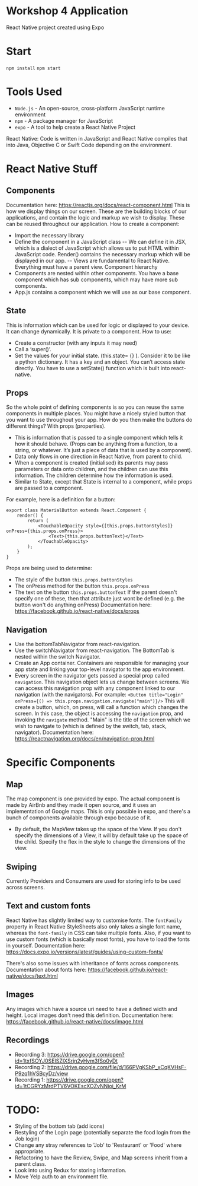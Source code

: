 # Workshop 4 Application
React Native project created using Expo

# Start

`npm install`
`npm start`

# Tools Used
- `Node.js` - An open-source, cross-platform JavaScript runtime environment
- `npm` - A package manager for JavaScript
- `expo` - A tool to help create a React Native Project

React Native: Code is written in JavaScript and React Native compiles that into Java, Objective C or Swift Code depending on the environment.

# React Native Stuff
## Components
Documentation here: https://reactjs.org/docs/react-component.html
This is how we display things on our screen.
These are the building blocks of our applications, and contain the logic and markup we wish to display.
These can be reused throughout our application.
How to create a component:
- Import the necessary library
- Define the component in a JavaScript class
--	We can define it in JSX, which is a dialect of JavaScript which allows us to put HTML within JavaScript code. Render() contains the necessary markup which will be displayed in our app.
--	Views are fundamental to React Native. Everything must have a parent view.
Component hierarchy
- Components are nested within other components. You have a base component which has sub components, which may have more sub components.
-	App.js contains a component which we will use as our base component.

## State
This is information which can be used for logic or displayed to your device.
It can change dynamically.
It is private to a component.
How to use:
-	Create a constructor (with any inputs it may need)
-	Call a ‘super()’.
-	Set the values for your initial state. (this.state= {} ).	Consider it to be like a python dictionary. It has a key and an object.
You can’t access state directly. You have to use a setState() function which is built into react-native.

## Props
So the whole point of defining components is so you can reuse the same components in multiple places. You might have a nicely styled button that you want to use throughout your app. How do you then make the buttons do different things? With props (properties).
- This is information that is passed to a single component which tells it how it should behave. (Props can be anything from a function, to a string, or whatever. It’s just a piece of data that is used by a component).
-	Data only flows in one direction in React Native, from parent to child.
-	When a component is created (initialised) its parents may pass parameters or data onto children, and the children can use this information. The children determine how the information is used.
-	Similar to State, except that State is internal to a component, while props are passed to a component.

For example, here is a definition for a button:
```
export class MaterialButton extends React.Component {
    render() {
        return (
            <TouchableOpacity style={[this.props.buttonStyles]} onPress={this.props.onPress}>
                <Text>{this.props.buttonText}</Text>
            </TouchableOpacity>
        );
    }
}
```
Props are being used to determine:
- The style of the button `this.props.buttonStyles`
- The onPress method for the button `this.props.onPress`
- The text on the button `this.props.buttonText`
If the parent doesn't specify one of these, then that attribute just wont be defined (e.g. the button won't do anything onPress)
Documentation here: https://facebook.github.io/react-native/docs/props

## Navigation
- Use the bottomTabNavigator from react-navigation.
- Use the switchNavigator from react-navigation. The BottomTab is nested within the switch Navigator.
- Create an App container. Containers are responsible for managing your app state and linking your top-level navigator to the app environment.
- Every screen in the navigator gets passed a special prop called `navigation`. This navigation object lets us change between screens. We can access this navigation prop with any component linked to our navigation (with the navigators).
For example:
```<Button title="Login" onPress={() => this.props.navigation.navigate("main")}/>```
This will create a button, which, on press, will call a function which changes the screen. In this case, the object is accessing the `navigation` prop, and invoking the `navigate` method. "Main" is the title of the screen which we wish to navigate to (which is defined by the switch, tab, stack, navigator).
Documentation here: https://reactnavigation.org/docs/en/navigation-prop.html

# Specific Components
## Map
The map component is one provided by expo. The actual component is made by AirBnb and they made it open source, and it uses an implementation of Google maps. This is only possible in expo, and there's a bunch of components available through expo because of it.
- By default, the MapView takes up the space of the View. If you don't specify the dimensions of a View, it will by default take up the space of the child. Specify the flex in the style to change the dimensions of the view.

## Swiping
Currently Providers and Consumers are used for storing info to be used across screens.

## Text and custom fonts
React Native has slightly limited way to customise fonts. 
The `fontFamily` property in React Native StyleSheets also only takes a single font name, whereas the `font-family` in CSS can take multiple fonts.
Also, if you want to use custom fonts (which is basically most fonts), you have to load the fonts in yourself. 
Documentation here: https://docs.expo.io/versions/latest/guides/using-custom-fonts/

There's also some issues with inheritance of fonts across components. Documentation about fonts here: https://facebook.github.io/react-native/docs/text.html

## Images
Any images which have a source uri need to have a defined width and height. Local images don't need this definition.
Documentation here: https://facebook.github.io/react-native/docs/image.html

## Recordings
- Recording 3: https://drive.google.com/open?id=1txfSOYJ0SEISZIXSrjn2yHym3fSo0yDt
- Recording 2: https://drive.google.com/file/d/166PVgKSbP_xCqKVHsF-P9zq1hVSBcyDz/view
- Recording 1: https://drive.google.com/open?id=1tCGRYzMrdPTV6VOKEscXOZvNNioi_KrM

# TODO:
- Styling of the bottom tab (add icons)
- Restyling of the Login page (potentially separate the food login from the Job login)
- Change any stray references to 'Job' to 'Restaurant' or 'Food' where appropriate.
- Refactoring to have the Review, Swipe, and Map screens inherit from a parent class.
- Look into using Redux for storing information.
- Move Yelp auth to an environment file.


